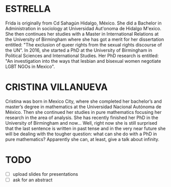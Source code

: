 



# ESTRELLA


Frida is originally from Cd Sahagún Hidalgo, México.
She did a Bachelor in Administration in sociology at Universidad Aut'onoma de Hidalgo M'exico.
She then continues her studies with a Master in International Relations at the
University of Birmingham where she has got a merit for her dissertation entitled:
"The exclusion of queer rights from the sexual rights discourse of the UN".
In 2016, she started a PhD at the University of Birmingham in Political
Sciences and International Studies. Her PhD research is entitled:
"An investigation into the ways that lesbian and bisexual women negotiate
LGBT NGOs in Mexico".


# CRISTINA VILLANUEVA

Cristina was born in Mexico City, where she completed her bachelor’s and master’s
degree in mathematics at the Universidad Nacional Autónoma de México.
Then she continued her studies in pure mathematics focusing her research in the
area of analysis.
She has recently finished her PhD in the University of Birmingham and now...
Well, right now she is still surprised that the last sentence is written in past
tense and in the very near future she will be dealing with the tougher question:
what can she do with a PhD in pure mathematics?
Apparently she can, at least, give a talk about infinity.


# TODO

- [ ] upload slides for presentations
- [ ] ask for an abstract
